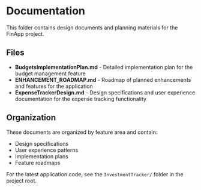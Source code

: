 # Documentation

This folder contains design documents and planning materials for the FinApp project.

## Files

- **BudgetsImplementationPlan.md** - Detailed implementation plan for the budget management feature
- **ENHANCEMENT_ROADMAP.md** - Roadmap of planned enhancements and features for the application
- **ExpenseTrackerDesign.md** - Design specifications and user experience documentation for the expense tracking functionality

## Organization

These documents are organized by feature area and contain:
- Design specifications
- User experience patterns
- Implementation plans
- Feature roadmaps

For the latest application code, see the `InvestmentTracker/` folder in the project root.
